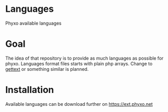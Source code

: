 # Languages
Phyxo available languages

# Goal
The idea of that repository is to provide as much languages as possible for phyxo.
Languages format files starts with plain php arrays. Change to [gettext](https://www.gnu.org/software/gettext/) or something similar is planned.

# Installation
Available languages can be download further on https://ext.phyxo.net
